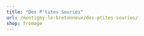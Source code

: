 ```yaml
---
title: "Des P'tites Souries"
url: /montigny-le-bretonneux/des-ptites-souries/
shop: fromage
---
```

